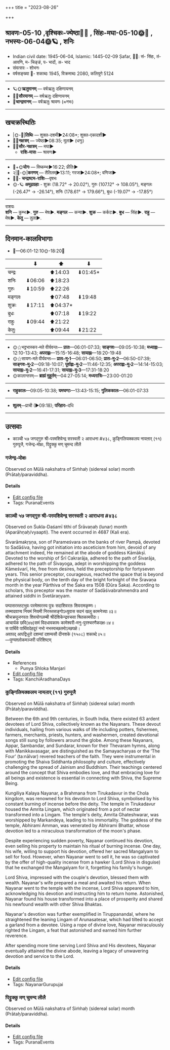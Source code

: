 +++
title = "2023-08-26"

+++
## श्रावणः-05-10  ,वृश्चिकः-ज्येष्ठा🌛🌌  ,  सिंहः-मघा-05-10🌞🌌  ,  नभस्यः-06-04🌞🪐  , शनिः
- Indian civil date: 1945-06-04, Islamic: 1445-02-09 Ṣafar, 🌌🌞: सं- सिंहः, तं- आवणि, म- चिङ्ङं, प- भादों, अ- भाद
- संवत्सरः - शोभनः
- वर्षसङ्ख्या 🌛- शकाब्दः 1945, विक्रमाब्दः 2080, कलियुगे 5124
___________________
- 🪐🌞**ऋतुमानम्** — वर्षऋतुः दक्षिणायनम्
- 🌌🌞**सौरमानम्** — वर्षऋतुः दक्षिणायनम्
- 🌛**चान्द्रमानम्** — वर्षऋतुः श्रावणः (≈नभः)
___________________


## खचक्रस्थितिः
- |🌞-🌛|**तिथिः** — शुक्ल-दशमी►24:08*; शुक्ल-एकादशी►  
- 🌌🌛**नक्षत्रम्** — ज्येष्ठा►08:35; मूला► (धनुः)  
- 🌌🌞**सौर-नक्षत्रम्** — मघा►  
  - **राशि-मासः** — श्रावणः► 
___________________
- 🌛+🌞**योगः** — विष्कम्भः►16:22; प्रीतिः►  
- २|🌛-🌞|**करणम्** — तैतिलम्►13:11; गरजा►24:08*; वणिजा►  
- 🌌🌛- **चन्द्राष्टम-राशिः**—वृषभः  
- 🌞-🪐 **अमूढग्रहाः** - शुक्रः (18.72° → 20.02°), गुरुः (107.12° → 108.05°), मङ्गलः (-26.47° → -26.14°), शनिः (178.61° → 179.66°), बुधः (-19.07° → -17.85°)
___________________
राशयः  
**शनि** — कुम्भः►. **गुरु** — मेषः►. **मङ्गल** — कन्या►. **शुक्र** — कर्कटः►. **बुध** — सिंहः►. **राहु** — मेषः►. **केतु** — तुला►. 
___________________


## दिनमान-कालविभागाः
- 🌅—06:01-12:10🌞-18:20🌇  

|      |⬇     |⬆     |⬇     |
|------|-----|-----|------|
|चन्द्रः|     |⬆14:03 |⬇01:45*|
|शनिः   |⬇06:06 |⬆18:23 |     |
|गुरुः  |⬇10:59 |⬆22:26 |     |
|मङ्गलः |     |⬆07:48 |⬇19:48 |
|शुक्रः |⬇17:11 |⬆04:37*|     |
|बुधः   |     |⬆07:18 |⬇19:22 |
|राहुः  |⬇09:44 |⬆21:22 |     |
|केतुः  |     |⬆09:44 |⬇21:22 |
___________________
- 🌞⚝भट्टभास्कर-मते वीर्यवन्तः— **प्रातः**—06:01-07:33; **साङ्गवः**—09:05-10:38; **मध्याह्नः**—12:10-13:43; **अपराह्णः**—15:15-16:48; **सायाह्नः**—18:20-19:48  
- 🌞⚝सायण-मते वीर्यवन्तः— **प्रातः-मु॰1**—06:01-06:50; **प्रातः-मु॰2**—06:50-07:39; **साङ्गवः-मु॰2**—09:18-10:07; **पूर्वाह्णः-मु॰2**—11:46-12:35; **अपराह्णः-मु॰2**—14:14-15:03; **सायाह्नः-मु॰2**—16:41-17:31; **सायाह्नः-मु॰3**—17:31-18:20  
- 🌞कालान्तरम्— **ब्राह्मं मुहूर्तम्**—04:27-05:14; **मध्यरात्रिः**—23:00-01:20  
___________________
- **राहुकालः**—09:05-10:38; **यमघण्टः**—13:43-15:15; **गुलिककालः**—06:01-07:33  
___________________
- **शूलम्**—प्राची (►09:18); **परिहारः**–दधि  
___________________

## उत्सवाः
- काञ्ची ५७ जगद्गुरु श्री-परमशिवेन्द्र सरस्वती २ आराधना #४३८, कुङ्गिलियक्कलय नायऩार् (११) गुरुपूजै, गजेन्द्र-मोक्षः, पिट्टुक्कु मण् चुमन्द लीलै
### गजेन्द्र-मोक्षः

Observed on Mūlā nakshatra of Siṁhaḥ (sidereal solar) month (Prātaḥ/paraviddha). 



#### Details
- [Edit config file](https://github.com/jyotisham/adyatithi/blob/master/devatA/vaiShNava/sidereal_solar_month/nakshatra/05/19/gajEndra-mOkSaH~2.toml)
- Tags: PuranaEvents


### काञ्ची ५७ जगद्गुरु श्री-परमशिवेन्द्र सरस्वती २ आराधना #४३८

Observed on Śukla-Daśamī tithi of Śrāvaṇaḥ (lunar) month (Aparāhṇaḥ/vyaapti). The event occurred in 4687 (Kali era).  


Śivarāmakṛṣṇa, son of Parameśvara on the banks of river Pampā, devoted to Sadāśiva, having got initiation into asceticism from him, devoid of any attachment indeed, He remained at the abode of goddess Kāmākṣī. Devoted to the worship of Śrī Cakrarāja, adhered to the path of Śivarāja, adhered to the path of Śivayoga, adept in worshipping the goddess Kāmeśvarī, He, free from desires, held the preceptorship for fortyseven years. This senior preceptor, courageous, reached the space that is beyond the physical body, on the tenth day of the bright fortnight of the Śravaṇa month in the year Pārthiva of the Śaka era 1508 (Dūra Śaka). According to scholars, this preceptor was the master of Sadāśivabrahmendra and attained siddhi in Śvetāraṇyam.

पम्पासरस्तटभुवः परमेश्वरस्य पुत्रः सदाशिवरतः शिवरामकृष्णः।  
तस्मादवाप्य नियमं नियमी निरस्तसङ्गोऽध्युवास सदनं खलु कामनेत्र्याः॥३॥  
श्रीचक्रपूजनरतः शिवयोगलम्बी श्रीदेशिकेन्द्रवचसा श्रितकामपीठः।  
आचार्यकं छवि(४७)समं विदधावकामः कामेश्वरी-मनु-पुरश्चरणैकदक्षः॥४॥  
स पार्थिवे पार्थिवदेहदूरं नभो नभस्यच्छतमोऽच्छपक्षे।  
अवापद् आपद्विधुरो दशम्यां दशम्यसौ दीनशके (१५०८) शकाब्दे॥५॥  
—पुण्यश्लोकमञ्जरी परिशिष्टम्



#### Details
- References
  - Punya Shloka Manjari
- [Edit config file](https://github.com/jyotisham/adyatithi/blob/master/mahApuruSha/kAnchI-maTha/lunar_month/tithi/05/10/kAJcI_57_jagadguru_zrI~paramazivEndra_sarasvatI_2_ArAdhanA.toml)
- Tags: KanchiAradhanaDays


### कुङ्गिलियक्कलय नायऩार् (११) गुरुपूजै

Observed on Mūlā nakshatra of Siṁhaḥ (sidereal solar) month (Prātaḥ/paraviddha). 

Between the 6th and 9th centuries, in South India, there existed 63 ardent devotees of Lord Shiva, collectively known as the Nayanars. These devout individuals, hailing from various walks of life including potters, fishermen, farmers, merchants, priests, hunters, and washermen, created devotional songs still sung by followers around the globe. Among these Nayanars, Appar, Sambandar, and Sundarar, known for their Thevaram hymns, along with Manikkavasagar, are distinguished as the Samayacharyas or the ‘The Four’ (ta:nālvar) revered teachers of the faith. They were instrumental in promoting the Shaiva Siddhanta philosophy and culture, effectively challenging the spread of Jainism and Buddhism. Their teachings centered around the concept that Shiva embodies love, and that embracing love for all beings and existence is essential in connecting with Shiva, the Supreme Being.

Kungiliya Kalaya Nayanar, a Brahmana from Tirukadavur in the Chola kingdom, was renowned for his devotion to Lord Shiva, symbolised by his constant burning of incense before the deity. The temple in Tirukadavur housed the Amrita Lingam, which originated from a pot of nectar transformed into a Lingam. The temple's deity, Amrita Ghateshwarar, was worshipped by Markandeya, leading to his immortality. The goddess of the temple, Abhirami Amman, was venerated by Abhirami Bhattar, whose devotion led to a miraculous transformation of the moon's phase.

Despite experiencing sudden poverty, Nayanar continued his devotion, even selling his property to maintain his ritual of burning incense. One day, his wife, willing to support his devotion, offered her sacred Mangalyam to sell for food. However, when Nayanar went to sell it, he was so captivated by the offer of high-quality incense from a hawker (Lord Shiva in disguise) that he exchanged the Mangalyam for it, forgetting his family's hunger.

Lord Shiva, impressed with the couple's devotion, blessed them with wealth. Nayanar's wife prepared a meal and awaited his return. When Nayanar went to the temple with the incense, Lord Shiva appeared to him, acknowledging his devotion and instructing him to return home. Astonished, Nayanar found his house transformed into a place of prosperity and shared his newfound wealth with other Shiva Bhaktas.

Nayanar's devotion was further exemplified in Tiruppanandal, where he straightened the leaning Lingam of Arunasatesar, which had tilted to accept a garland from a devotee. Using a rope of divine love, Nayanar miraculously righted the Lingam, a feat that astonished and earned him further reverence.

After spending more time serving Lord Shiva and His devotees, Nayanar eventually attained the divine abode, leaving a legacy of unwavering devotion and service to the Lord.

#### Details
- [Edit config file](https://github.com/jyotisham/adyatithi/blob/master/mahApuruSha/nAyanAr/sidereal_solar_month/nakshatra/05/19/kuGgiliyakkalaya_nAyan2Ar_%2811%29_gurupUjai.toml)
- Tags: NayanarGurupujai


### पिट्टुक्कु मण् चुमन्द लीलै

Observed on Mūlā nakshatra of Siṁhaḥ (sidereal solar) month (Prātaḥ/paraviddha). 



#### Details
- [Edit config file](https://github.com/jyotisham/adyatithi/blob/master/tamil/sidereal_solar_month/nakshatra/05/19/piTTukku_maN_cumanda_lIlai.toml)
- Tags: PuranaEvents


